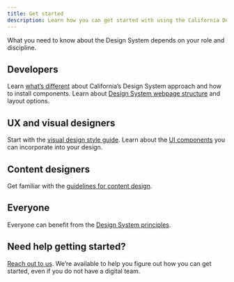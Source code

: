 ```yaml
---
title: Get started
description: Learn how you can get started with using the California Design System. 
---
```


<p class="text-lead">What you need to know about the Design System depends on your role and discipline.</p> 

## Developers

Learn [what’s different](/technical-approach/) about California’s Design System approach and how to install components. Learn about [Design System webpage structure](/structure/) and layout options. 

## UX and visual designers

Start with the [visual design style guide](/style/design/). Learn about the [UI components](/components/) you can incorporate into your design.

## Content designers

Get familiar with the [guidelines for content design](/style/content/). 

## Everyone

Everyone can benefit from the [Design System principles](/principles/). 

## Need help getting started?

[Reach out to us](/contact-us/). We’re available to help you figure out how you can get started, even if you do not have a digital team.

